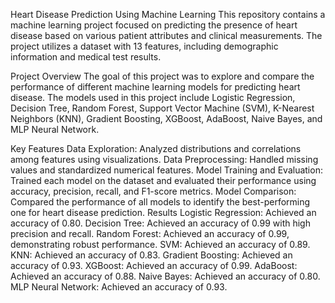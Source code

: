 Heart Disease Prediction Using Machine Learning
This repository contains a machine learning project focused on predicting the presence of heart disease based on various patient attributes and clinical measurements. The project utilizes a dataset with 13 features, including demographic information and medical test results.

Project Overview
The goal of this project was to explore and compare the performance of different machine learning models for predicting heart disease. The models used in this project include Logistic Regression, Decision Tree, Random Forest, Support Vector Machine (SVM), K-Nearest Neighbors (KNN), Gradient Boosting, XGBoost, AdaBoost, Naive Bayes, and MLP Neural Network.

Key Features
Data Exploration: Analyzed distributions and correlations among features using visualizations.
Data Preprocessing: Handled missing values and standardized numerical features.
Model Training and Evaluation: Trained each model on the dataset and evaluated their performance using accuracy, precision, recall, and F1-score metrics.
Model Comparison: Compared the performance of all models to identify the best-performing one for heart disease prediction.
Results
Logistic Regression: Achieved an accuracy of 0.80.
Decision Tree: Achieved an accuracy of 0.99 with high precision and recall.
Random Forest: Achieved an accuracy of 0.99, demonstrating robust performance.
SVM: Achieved an accuracy of 0.89.
KNN: Achieved an accuracy of 0.83.
Gradient Boosting: Achieved an accuracy of 0.93.
XGBoost: Achieved an accuracy of 0.99.
AdaBoost: Achieved an accuracy of 0.88.
Naive Bayes: Achieved an accuracy of 0.80.
MLP Neural Network: Achieved an accuracy of 0.93.
